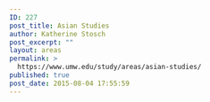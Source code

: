 ```yaml
---
ID: 227
post_title: Asian Studies
author: Katherine Stosch
post_excerpt: ""
layout: areas
permalink: >
  https://www.umw.edu/study/areas/asian-studies/
published: true
post_date: 2015-08-04 17:55:59
---
```


<!-- Types Custom Fields: -->

<!-- End Types Custom Fields -->